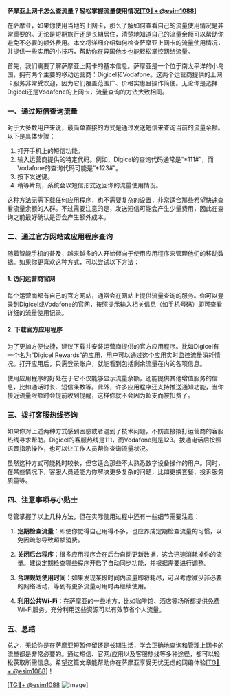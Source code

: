 **萨摩亚上网卡怎么查流量？轻松掌握流量使用情况[[TG💪+ @esim1088](https://t.me/s/esim1088)]**

在萨摩亚，如果你使用当地的上网卡，那么了解如何查看自己的流量使用情况是非常重要的。无论是短期旅行还是长期居住，清楚地知道自己的流量余额可以帮助你避免不必要的额外费用。本文将详细介绍如何检查萨摩亚上网卡的流量使用情况，并提供一些实用的小技巧，帮助你在异国他乡也能轻松掌控网络流量。

首先，我们需要了解萨摩亚上网卡的基本信息。萨摩亚是一个位于南太平洋的小岛国，拥有两个主要的移动运营商：Digicel和Vodafone。这两个运营商提供的上网卡服务非常受欢迎，因为它们覆盖范围广、价格实惠且操作简便。无论你是选择Digicel还是Vodafone的上网卡，流量查询的方法大致相同。

### **一、通过短信查询流量**

对于大多数用户来说，最简单直接的方式是通过发送短信来查询当前的流量余额。以下是具体步骤：

1. 打开手机上的短信功能。
2. 输入运营商提供的特定代码。例如，Digicel的查询代码通常是“*111#”，而Vodafone的查询代码可能是“*123#”。
3. 按下发送键。
4. 稍等片刻，系统会以短信形式返回你的流量使用情况。

这种方法无需下载任何应用程序，也不需要复杂的设置，非常适合那些希望快速查看流量余额的人群。不过需要注意的是，发送短信可能会产生少量费用，因此在查询之前最好确认是否会产生额外成本。

### **二、通过官方网站或应用程序查询**

随着智能手机的普及，越来越多的人开始倾向于使用应用程序来管理他们的移动数据。如果你更喜欢这种方式，可以尝试以下方法：

#### **1. 访问运营商官网**
每个运营商都有自己的官方网站，通常会在网站上提供流量查询的服务。你可以登录到Digicel或Vodafone的官网，按照提示输入相关信息（如手机号码）即可查看详细的流量使用记录。

#### **2. 下载官方应用程序**
为了更加方便快捷，建议下载并安装运营商提供的官方应用程序。比如Digicel有一个名为“Digicel Rewards”的应用，用户可以通过这个应用实时监控流量消耗情况。打开应用后，只需登录账户，就能看到包括剩余流量在内的各项信息。

使用应用程序的好处在于它不仅能够显示流量余额，还能提供其他增值服务的信息，比如通话时长、短信条数等。此外，许多应用程序还支持推送通知功能，当你接近流量限额时会提前收到提醒，这样你就不会因为超支而被扣费了。

### **三、拨打客服热线咨询**

如果你对上述两种方式感到困惑或者遇到了技术问题，不妨直接拨打运营商的客服热线寻求帮助。Digicel的客服热线是111，而Vodafone则是123。拨通电话后按照语音指示操作，也可以让工作人员帮你查询流量状况。

虽然这种方式可能耗时较长，但它适合那些不太熟悉数字设备操作的用户。同时，在某些情况下，客服人员还能为你解决更多复杂的问题，比如更换套餐、投诉服务质量等。

### **四、注意事项与小贴士**

尽管掌握了以上几种方法，但在实际使用过程中还有一些细节需要注意：

1. **定期检查流量**：即使你觉得自己用得不多，也应养成定期检查流量的习惯，以免因疏忽导致超额消费。
   
2. **关闭后台程序**：很多应用程序会在后台自动更新数据，这会迅速消耗掉你的流量。建议定期检查哪些程序开启了自动同步功能，并根据需要进行调整。

3. **合理规划使用时间**：如果发现某段时间内流量即将耗尽，可以考虑减少非必要的网络活动，等到有更多流量可用时再继续使用。

4. **利用公共Wi-Fi**：在萨摩亚的一些地方，比如咖啡馆、酒店等场所都提供免费Wi-Fi服务。充分利用这些资源可以有效节省个人流量。

### **五、总结**

总之，无论你是在萨摩亚短暂停留还是长期生活，学会正确地查询和管理上网卡的流量都是非常必要的。通过短信、官网/应用以及客服热线等多种途径，都可以轻松获取所需信息。希望这篇文章能帮助你在萨摩亚享受无忧无虑的网络体验[[TG💪+ @esim1088](https://t.me/s/esim1088)]！

[[TG💪+ @esim1088](https://t.me/s/esim1088) ![Image](https://i.postimg.cc/4NQfJmqS/Snipaste-2025-05-13-00-14-12.png)]
